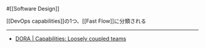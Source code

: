#[[Software Design]]

[[DevOps capabilities]]の1つ、[[Fast Flow]]に分類される

---

- [DORA | Capabilities: Loosely coupled teams](https://dora.dev/capabilities/loosely-coupled-teams/)